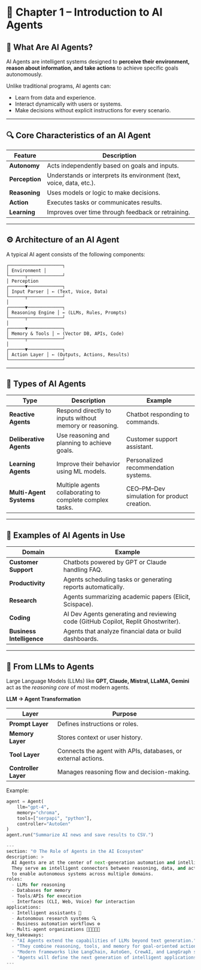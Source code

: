 # 📘 Chapter 1 – Introduction to AI Agents

## 🧠 What Are AI Agents?

AI Agents are intelligent systems designed to **perceive their environment, reason about information, and take actions** to achieve specific goals autonomously.

Unlike traditional programs, AI agents can:
- Learn from data and experience.
- Interact dynamically with users or systems.
- Make decisions without explicit instructions for every scenario.

---

## 🔍 Core Characteristics of an AI Agent

| Feature | Description |
|----------|--------------|
| **Autonomy** | Acts independently based on goals and inputs. |
| **Perception** | Understands or interprets its environment (text, voice, data, etc.). |
| **Reasoning** | Uses models or logic to make decisions. |
| **Action** | Executes tasks or communicates results. |
| **Learning** | Improves over time through feedback or retraining. |

---

## ⚙️ Architecture of an AI Agent

A typical AI agent consists of the following components:
```
┌────────────────────┐
│ Environment │
└──────┬─────────────┘
│ Perception
┌──────▼─────────────┐
│ Input Parser │ ← (Text, Voice, Data)
└──────┬─────────────┘
│
┌──────▼─────────────┐
│ Reasoning Engine │ ← (LLMs, Rules, Prompts)
└──────┬─────────────┘
│
┌──────▼─────────────┐
│ Memory & Tools │ ← (Vector DB, APIs, Code)
└──────┬─────────────┘
│
┌──────▼─────────────┐
│ Action Layer │ ← (Outputs, Actions, Results)
└────────────────────┘
````
---

## 🧩 Types of AI Agents

| Type | Description | Example |
|------|--------------|----------|
| **Reactive Agents** | Respond directly to inputs without memory or reasoning. | Chatbot responding to commands. |
| **Deliberative Agents** | Use reasoning and planning to achieve goals. | Customer support assistant. |
| **Learning Agents** | Improve their behavior using ML models. | Personalized recommendation systems. |
| **Multi-Agent Systems** | Multiple agents collaborating to complete complex tasks. | CEO–PM–Dev simulation for product creation. |

---

## 🧰 Examples of AI Agents in Use

| Domain | Example |
|---------|----------|
| **Customer Support** | Chatbots powered by GPT or Claude handling FAQ. |
| **Productivity** | Agents scheduling tasks or generating reports automatically. |
| **Research** | Agents summarizing academic papers (Elicit, Scispace). |
| **Coding** | AI Dev Agents generating and reviewing code (GitHub Copilot, Replit Ghostwriter). |
| **Business Intelligence** | Agents that analyze financial data or build dashboards. |

---

## 🧱 From LLMs to Agents

Large Language Models (LLMs) like **GPT, Claude, Mistral, LLaMA, Gemini** act as the *reasoning core* of most modern agents.

**LLM → Agent Transformation**

| Layer | Purpose |
|-------|----------|
| **Prompt Layer** | Defines instructions or roles. |
| **Memory Layer** | Stores context or user history. |
| **Tool Layer** | Connects the agent with APIs, databases, or external actions. |
| **Controller Layer** | Manages reasoning flow and decision-making. |

Example:
```python
agent = Agent(
    llm="gpt-4",
    memory="chroma",
    tools=["serpapi", "python"],
    controller="AutoGen"
)
agent.run("Summarize AI news and save results to CSV.")

---
section: "🌐 The Role of Agents in the AI Ecosystem"
description: >
  AI Agents are at the center of next-generation automation and intelligence.
  They serve as intelligent connectors between reasoning, data, and action layers
  to enable autonomous systems across multiple domains.
roles:
  - LLMs for reasoning
  - Databases for memory
  - Tools/APIs for execution
  - Interfaces (CLI, Web, Voice) for interaction
applications:
  - Intelligent assistants 🤖
  - Autonomous research systems 🔍
  - Business automation workflows ⚙️
  - Multi-agent organizations 🧑‍💼🤝👨‍💻
key_takeaways:
  - "AI Agents extend the capabilities of LLMs beyond text generation."
  - "They combine reasoning, tools, and memory for goal-oriented actions."
  - "Modern frameworks like LangChain, AutoGen, CrewAI, and LangGraph simplify development."
  - "Agents will define the next generation of intelligent applications."
---

